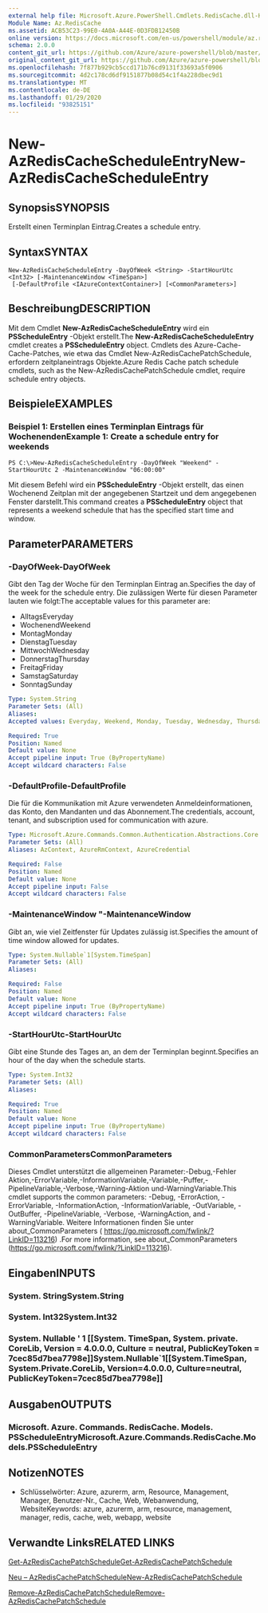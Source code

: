 ```yaml
---
external help file: Microsoft.Azure.PowerShell.Cmdlets.RedisCache.dll-Help.xml
Module Name: Az.RedisCache
ms.assetid: ACB53C23-99E0-4A0A-A44E-0D3FDB12450B
online version: https://docs.microsoft.com/en-us/powershell/module/az.rediscache/new-azrediscachescheduleentry
schema: 2.0.0
content_git_url: https://github.com/Azure/azure-powershell/blob/master/src/RedisCache/RedisCache/help/New-AzRedisCacheScheduleEntry.md
original_content_git_url: https://github.com/Azure/azure-powershell/blob/master/src/RedisCache/RedisCache/help/New-AzRedisCacheScheduleEntry.md
ms.openlocfilehash: 7f877b929cb5ccd171b76cd9131f33693a5f0906
ms.sourcegitcommit: 4d2c178cd6df9151877b08d54c1f4a228dbec9d1
ms.translationtype: MT
ms.contentlocale: de-DE
ms.lasthandoff: 01/29/2020
ms.locfileid: "93825151"
---
```

# <span data-ttu-id="349e9-101">New-AzRedisCacheScheduleEntry</span><span class="sxs-lookup"><span data-stu-id="349e9-101">New-AzRedisCacheScheduleEntry</span></span>

## <span data-ttu-id="349e9-102">Synopsis</span><span class="sxs-lookup"><span data-stu-id="349e9-102">SYNOPSIS</span></span>
<span data-ttu-id="349e9-103">Erstellt einen Terminplan Eintrag.</span><span class="sxs-lookup"><span data-stu-id="349e9-103">Creates a schedule entry.</span></span>

## <span data-ttu-id="349e9-104">Syntax</span><span class="sxs-lookup"><span data-stu-id="349e9-104">SYNTAX</span></span>

```
New-AzRedisCacheScheduleEntry -DayOfWeek <String> -StartHourUtc <Int32> [-MaintenanceWindow <TimeSpan>]
 [-DefaultProfile <IAzureContextContainer>] [<CommonParameters>]
```

## <span data-ttu-id="349e9-105">Beschreibung</span><span class="sxs-lookup"><span data-stu-id="349e9-105">DESCRIPTION</span></span>
<span data-ttu-id="349e9-106">Mit dem Cmdlet **New-AzRedisCacheScheduleEntry** wird ein **PSScheduleEntry** -Objekt erstellt.</span><span class="sxs-lookup"><span data-stu-id="349e9-106">The **New-AzRedisCacheScheduleEntry** cmdlet creates a **PSScheduleEntry** object.</span></span>
<span data-ttu-id="349e9-107">Cmdlets des Azure-Cache-Cache-Patches, wie etwa das Cmdlet New-AzRedisCachePatchSchedule, erfordern zeitplaneintrags Objekte.</span><span class="sxs-lookup"><span data-stu-id="349e9-107">Azure Redis Cache patch schedule cmdlets, such as the New-AzRedisCachePatchSchedule cmdlet, require schedule entry objects.</span></span>

## <span data-ttu-id="349e9-108">Beispiele</span><span class="sxs-lookup"><span data-stu-id="349e9-108">EXAMPLES</span></span>

### <span data-ttu-id="349e9-109">Beispiel 1: Erstellen eines Terminplan Eintrags für Wochenenden</span><span class="sxs-lookup"><span data-stu-id="349e9-109">Example 1: Create a schedule entry for weekends</span></span>
```
PS C:\>New-AzRedisCacheScheduleEntry -DayOfWeek "Weekend" -StartHourUtc 2 -MaintenanceWindow "06:00:00"
```

<span data-ttu-id="349e9-110">Mit diesem Befehl wird ein **PSScheduleEntry** -Objekt erstellt, das einen Wochenend Zeitplan mit der angegebenen Startzeit und dem angegebenen Fenster darstellt.</span><span class="sxs-lookup"><span data-stu-id="349e9-110">This command creates a **PSScheduleEntry** object that represents a weekend schedule that has the specified start time and window.</span></span>

## <span data-ttu-id="349e9-111">Parameter</span><span class="sxs-lookup"><span data-stu-id="349e9-111">PARAMETERS</span></span>

### <span data-ttu-id="349e9-112">-DayOfWeek</span><span class="sxs-lookup"><span data-stu-id="349e9-112">-DayOfWeek</span></span>
<span data-ttu-id="349e9-113">Gibt den Tag der Woche für den Terminplan Eintrag an.</span><span class="sxs-lookup"><span data-stu-id="349e9-113">Specifies the day of the week for the schedule entry.</span></span>
<span data-ttu-id="349e9-114">Die zulässigen Werte für diesen Parameter lauten wie folgt:</span><span class="sxs-lookup"><span data-stu-id="349e9-114">The acceptable values for this parameter are:</span></span>
- <span data-ttu-id="349e9-115">Alltags</span><span class="sxs-lookup"><span data-stu-id="349e9-115">Everyday</span></span> 
- <span data-ttu-id="349e9-116">Wochenend</span><span class="sxs-lookup"><span data-stu-id="349e9-116">Weekend</span></span> 
- <span data-ttu-id="349e9-117">Montag</span><span class="sxs-lookup"><span data-stu-id="349e9-117">Monday</span></span> 
- <span data-ttu-id="349e9-118">Dienstag</span><span class="sxs-lookup"><span data-stu-id="349e9-118">Tuesday</span></span> 
- <span data-ttu-id="349e9-119">Mittwoch</span><span class="sxs-lookup"><span data-stu-id="349e9-119">Wednesday</span></span> 
- <span data-ttu-id="349e9-120">Donnerstag</span><span class="sxs-lookup"><span data-stu-id="349e9-120">Thursday</span></span> 
- <span data-ttu-id="349e9-121">Freitag</span><span class="sxs-lookup"><span data-stu-id="349e9-121">Friday</span></span> 
- <span data-ttu-id="349e9-122">Samstag</span><span class="sxs-lookup"><span data-stu-id="349e9-122">Saturday</span></span> 
- <span data-ttu-id="349e9-123">Sonntag</span><span class="sxs-lookup"><span data-stu-id="349e9-123">Sunday</span></span>

```yaml
Type: System.String
Parameter Sets: (All)
Aliases:
Accepted values: Everyday, Weekend, Monday, Tuesday, Wednesday, Thursday, Friday, Saturday, Sunday

Required: True
Position: Named
Default value: None
Accept pipeline input: True (ByPropertyName)
Accept wildcard characters: False
```

### <span data-ttu-id="349e9-124">-DefaultProfile</span><span class="sxs-lookup"><span data-stu-id="349e9-124">-DefaultProfile</span></span>
<span data-ttu-id="349e9-125">Die für die Kommunikation mit Azure verwendeten Anmeldeinformationen, das Konto, den Mandanten und das Abonnement.</span><span class="sxs-lookup"><span data-stu-id="349e9-125">The credentials, account, tenant, and subscription used for communication with azure.</span></span>

```yaml
Type: Microsoft.Azure.Commands.Common.Authentication.Abstractions.Core.IAzureContextContainer
Parameter Sets: (All)
Aliases: AzContext, AzureRmContext, AzureCredential

Required: False
Position: Named
Default value: None
Accept pipeline input: False
Accept wildcard characters: False
```

### <span data-ttu-id="349e9-126">-MaintenanceWindow "</span><span class="sxs-lookup"><span data-stu-id="349e9-126">-MaintenanceWindow</span></span>
<span data-ttu-id="349e9-127">Gibt an, wie viel Zeitfenster für Updates zulässig ist.</span><span class="sxs-lookup"><span data-stu-id="349e9-127">Specifies the amount of time window allowed for updates.</span></span>

```yaml
Type: System.Nullable`1[System.TimeSpan]
Parameter Sets: (All)
Aliases:

Required: False
Position: Named
Default value: None
Accept pipeline input: True (ByPropertyName)
Accept wildcard characters: False
```

### <span data-ttu-id="349e9-128">-StartHourUtc</span><span class="sxs-lookup"><span data-stu-id="349e9-128">-StartHourUtc</span></span>
<span data-ttu-id="349e9-129">Gibt eine Stunde des Tages an, an dem der Terminplan beginnt.</span><span class="sxs-lookup"><span data-stu-id="349e9-129">Specifies an hour of the day when the schedule starts.</span></span>

```yaml
Type: System.Int32
Parameter Sets: (All)
Aliases:

Required: True
Position: Named
Default value: None
Accept pipeline input: True (ByPropertyName)
Accept wildcard characters: False
```

### <span data-ttu-id="349e9-130">CommonParameters</span><span class="sxs-lookup"><span data-stu-id="349e9-130">CommonParameters</span></span>
<span data-ttu-id="349e9-131">Dieses Cmdlet unterstützt die allgemeinen Parameter:-Debug,-Fehler Aktion,-ErrorVariable,-InformationVariable,-Variable,-Puffer,-PipelineVariable,-Verbose,-Warning-Aktion und-WarningVariable.</span><span class="sxs-lookup"><span data-stu-id="349e9-131">This cmdlet supports the common parameters: -Debug, -ErrorAction, -ErrorVariable, -InformationAction, -InformationVariable, -OutVariable, -OutBuffer, -PipelineVariable, -Verbose, -WarningAction, and -WarningVariable.</span></span> <span data-ttu-id="349e9-132">Weitere Informationen finden Sie unter about_CommonParameters ( https://go.microsoft.com/fwlink/?LinkID=113216) .</span><span class="sxs-lookup"><span data-stu-id="349e9-132">For more information, see about_CommonParameters (https://go.microsoft.com/fwlink/?LinkID=113216).</span></span>

## <span data-ttu-id="349e9-133">Eingaben</span><span class="sxs-lookup"><span data-stu-id="349e9-133">INPUTS</span></span>

### <span data-ttu-id="349e9-134">System. String</span><span class="sxs-lookup"><span data-stu-id="349e9-134">System.String</span></span>

### <span data-ttu-id="349e9-135">System. Int32</span><span class="sxs-lookup"><span data-stu-id="349e9-135">System.Int32</span></span>

### <span data-ttu-id="349e9-136">System. Nullable ' 1 [[System. TimeSpan, System. private. CoreLib, Version = 4.0.0.0, Culture = neutral, PublicKeyToken = 7cec85d7bea7798e]]</span><span class="sxs-lookup"><span data-stu-id="349e9-136">System.Nullable\`1[[System.TimeSpan, System.Private.CoreLib, Version=4.0.0.0, Culture=neutral, PublicKeyToken=7cec85d7bea7798e]]</span></span>

## <span data-ttu-id="349e9-137">Ausgaben</span><span class="sxs-lookup"><span data-stu-id="349e9-137">OUTPUTS</span></span>

### <span data-ttu-id="349e9-138">Microsoft. Azure. Commands. RedisCache. Models. PSScheduleEntry</span><span class="sxs-lookup"><span data-stu-id="349e9-138">Microsoft.Azure.Commands.RedisCache.Models.PSScheduleEntry</span></span>

## <span data-ttu-id="349e9-139">Notizen</span><span class="sxs-lookup"><span data-stu-id="349e9-139">NOTES</span></span>
* <span data-ttu-id="349e9-140">Schlüsselwörter: Azure, azurerm, arm, Resource, Management, Manager, Benutzer-Nr., Cache, Web, Webanwendung, Website</span><span class="sxs-lookup"><span data-stu-id="349e9-140">Keywords: azure, azurerm, arm, resource, management, manager, redis, cache, web, webapp, website</span></span>

## <span data-ttu-id="349e9-141">Verwandte Links</span><span class="sxs-lookup"><span data-stu-id="349e9-141">RELATED LINKS</span></span>

[<span data-ttu-id="349e9-142">Get-AzRedisCachePatchSchedule</span><span class="sxs-lookup"><span data-stu-id="349e9-142">Get-AzRedisCachePatchSchedule</span></span>](./Get-AzRedisCachePatchSchedule.md)

[<span data-ttu-id="349e9-143">Neu – AzRedisCachePatchSchedule</span><span class="sxs-lookup"><span data-stu-id="349e9-143">New-AzRedisCachePatchSchedule</span></span>](./New-AzRedisCachePatchSchedule.md)

[<span data-ttu-id="349e9-144">Remove-AzRedisCachePatchSchedule</span><span class="sxs-lookup"><span data-stu-id="349e9-144">Remove-AzRedisCachePatchSchedule</span></span>](./Remove-AzRedisCachePatchSchedule.md)


